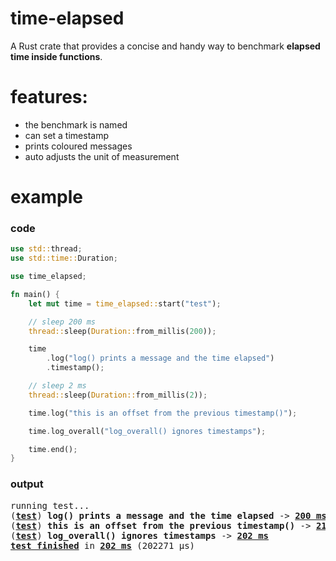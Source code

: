 # time-elapsed

A Rust crate that provides a concise and handy way to benchmark **elapsed time inside functions**.

# features:
* the benchmark is named
* can set a timestamp
* prints coloured messages
* auto adjusts the unit of measurement

# example
### code
```rust
use std::thread;
use std::time::Duration;

use time_elapsed;

fn main() {
    let mut time = time_elapsed::start("test");

    // sleep 200 ms
    thread::sleep(Duration::from_millis(200));

    time
        .log("log() prints a message and the time elapsed")
        .timestamp();

    // sleep 2 ms
    thread::sleep(Duration::from_millis(2));

    time.log("this is an offset from the previous timestamp()");

    time.log_overall("log_overall() ignores timestamps");

    time.end();
}
```
### output
<pre>
running test...
(<b><a href="#output">test</a></b>) <b>log() prints a message and the time elapsed</b> -> <b><a href="#output">200 ms</a></b>
(<b><a href="#output">test</a></b>) <b>this is an offset from the previous timestamp()</b> -> <b><a href="#output">2103 μs</a></b>
(<b><a href="#output">test</a></b>) <b>log_overall() ignores timestamps</b> -> <b><a href="#output">202 ms</a></b>
<b><a href="#output">test finished</a></b> in <b><a href="#output">202 ms</a></b> (202271 μs)
</pre>
